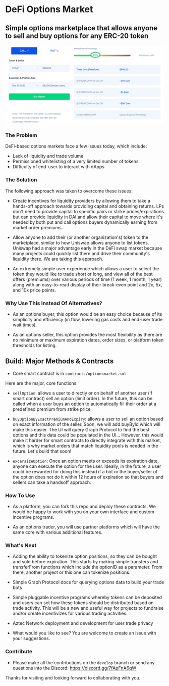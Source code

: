 # DeFi Options Market

## Simple options marketplace that allows anyone to sell and buy options for any ERC-20 token

![Concept Screenshot of DeFi Options Market - Light](/media/preview1.png)

### The Problem

DeFi-based options markets face a few issues today, which include:

- Lack of liquidity and trade volume
- Permissioned whitelisting of a very limited number of tokens
- Difficulty of end-user to interact with dApps

### The Solution

The following approach was taken to overcome these issues:

- Create incentives for liquidity providers by allowing them to take a hands-off approach towards providing capital and obtaining returns. LPs don't need to provide capital to specific pairs or strike prices/expirations but can provide liquidity in DAI and allow their capital to move where it's needed by both put and call options buyers dynamically earning from market order premiums.

- Allow anyone to add their (or another organization's) token to the marketplace, similar to how Uniswap allows anyone to list tokens. Uniswap had a major advantage early in the DeFi swap market because many projects could quickly list there and drive their community's liquidity there. We are taking this approach.

- An extremely simple user experience which allows a user to select the token they would like to trade short or long, and view all of the best offers (premiums) over various periods of time (1 week, 1 month, 1 year) along with an easy-to-read display of their break-even point and 2x, 5x, and 10x price points.

### Why Use This Instead Of Alternatives?

- As an options buyer, this option would be an easy choice because of its simplicity and efficiency (in flow, lowering gas costs and end-user trade wait times).

- As an options seller, this option provides the most flexibility as there are no minimum or maximum expiration dates, order sizes, or platform token thresholds for listing.


## Build: Major Methods & Contracts

- Core smart contract is in `contracts/optionsmarket.sol`

Here are the major, core functions:

- `sellOption`: allows a user to directly or on behalf of another user (if smart contract) sell an option (limit order). In the future, this can be called when a user buys an option to automatically fill their order at a predefined premium from strike price

- `buyOptionByExactPremiumAndExpiry`: allows a user to sell an option based on exact information of the seller. Soon, we will add buyById which will make this easier. The UI will query Graph Protocol to find the best options and this data could be populated in the UI... However, this would make it harder for smart contracts to directly integrate with this market, which is why market orders that match liquidity pools is needed in the future. Let's build that soon!

- `excersizeOption`: Once an option meets or exceeds its expiration date, anyone can execute the option for the user. Ideally, in the future, a user could be rewarded for doing this instead if a bot or the buyer/seller of the option does not do it within 12 hours of expiration so that buyers and sellers can take a handsoff approach.



### How To Use

- As a platform, you can fork this repo and deploy these contracts. We would be happy to work with you on your own interface and custom incentive programs.

- As an options trader, you will use partner platforms which will have the same core with various additional features.


### What's Next

- Adding the ability to tokenize option positions, so they can be bought and sold before expiration. This starts by making simple transfers and transferFrom functions which include the optionID as a parameter. From there, another project or this one can tokenize positions.

- Simple Graph Protocol docs for querying options data to build your trade bots

- Simple pluggable incentive programs whereby tokens can be deposited and users can set how these tokens should be distributed based on trade activity. This will be a new and useful way for projects to fundraise and/or create incentivizes for various trading activities.

- Aztec Network deployment and development for user trade privacy

- What would you like to see? You are welcome to create an issue with your suggestions.


### Contribute

- Please make all the contributions on the `develop` branch or send any questions into the Discord: https://discord.gg/7fApFnA6qW

Thanks for visiting and looking forward to collaborating with you.

